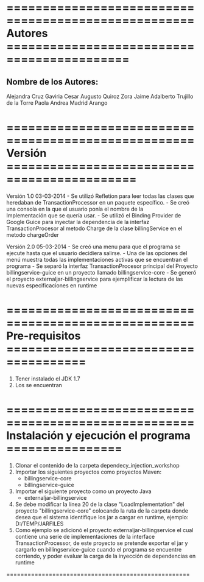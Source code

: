 ====================================================
Autores  ===========================================
====================================================

Nombre de los Autores:
----------------------

Alejandra Cruz Gaviria
Cesar Augusto Quiroz Zora
Jaime Adalberto Trujillo de la Torre 
Paola Andrea Madrid Arango 

====================================================
Versión ============================================
====================================================

Versión 1.0 03-03-2014
    - Se utilizó Refletion para leer todas las clases que heredaban de
      TransactionProcessor en un paquete específico.
    - Se creó una consola en la que el usuario ponía el nombre de la  
      Implementación que se quería usar.
    - Se utilizó el Binding Provider de Google Guice para inyectar la 
      dependencia de la interfaz TransactionProcesor al metodo Charge de la 
      clase billingService en el metodo chargeOrder
    
Versión 2.0 05-03-2014 
    - Se creó una menu para que el programa se ejecute hasta que el usuario 
      decidiera salirse.
    - Una de las opciones del menú muestra todas las implementaciones activas 
      que se encuentran el programa 
    - Se separó la interfaz TransactionProcesor principal del Proyecto
      billingservice-guice en un proyecto llamado billingservice-core 
    - Se generó el proyecto externaljar-billingservice para ejemplificar la 
      lectura de las nuevas especificaciones en runtime

====================================================
Pre-requisitos =====================================
====================================================

1. Tener instalado el JDK 1.7
2. Los se encuentran 
	  
====================================================
Instalación y ejecución el programa ================
====================================================

1. Clonar el contenido de la carpeta dependecy_injection_workshop
2. Importar los siguientes proyectos como proyectos Maven: 
	- billingservice-core
	- billingservice-guice
3. Importar el siguiente proyecto como un proyecto Java
	- externaljar-billingservice
4. Se debe modificar la línea 20 de la clase "LoadImplementation" del proyecto 
   "billingservice-core" colocando la ruta de la carpeta donde desea 
   que el sistema identifique los jar a cargar en runtime, 
   ejemplo: D:/TEMP/JARFILES
5. Como ejemplo se adicionó el proyecto externaljar-billingservice el cual 
   contiene una serie de implementaciones de la interface TransactionProcessor, 
   de este proyecto se pretende exportar el jar y cargarlo en 
   billingservice-guice cuando el programa se encuentre corriendo, y poder 
   evaluar la carga de la inyección de dependencias en runtime

====================================================
